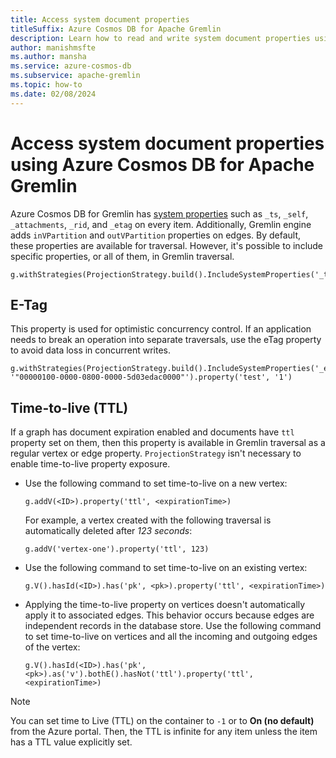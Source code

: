 ```yaml
---
title: Access system document properties
titleSuffix: Azure Cosmos DB for Apache Gremlin
description: Learn how to read and write system document properties using Azure Cosmos DB for Apache Gremlin.
author: manishmsfte
ms.author: mansha
ms.service: azure-cosmos-db
ms.subservice: apache-gremlin
ms.topic: how-to
ms.date: 02/08/2024
---
```


# Access system document properties using Azure Cosmos DB for Apache Gremlin

Azure Cosmos DB for Gremlin has [system properties](/rest/api/cosmos-db/databases) such as `_ts`, `_self`, `_attachments`, `_rid`, and `_etag` on every item. Additionally, Gremlin engine adds `inVPartition` and `outVPartition` properties on edges. By default, these properties are available for traversal. However, it's possible to include specific properties, or all of them, in Gremlin traversal.

```gremlin
g.withStrategies(ProjectionStrategy.build().IncludeSystemProperties('_ts').create())
```

## E-Tag

This property is used for optimistic concurrency control. If an application needs to break an operation into separate traversals, use the eTag property to avoid data loss in concurrent writes.

```gremlin
g.withStrategies(ProjectionStrategy.build().IncludeSystemProperties('_etag').create()).V('1').has('_etag', '"00000100-0000-0800-0000-5d03edac0000"').property('test', '1')
```

## Time-to-live (TTL)

If a graph has document expiration enabled and documents have `ttl` property set on them, then this property is available in Gremlin traversal as a regular vertex or edge property. `ProjectionStrategy` isn't necessary to enable time-to-live property exposure.

- Use the following command to set time-to-live on a new vertex:

    ```gremlin
    g.addV(<ID>).property('ttl', <expirationTime>)
    ```

    For example, a vertex created with the following traversal is automatically deleted after *123 seconds*:

    ```gremlin
    g.addV('vertex-one').property('ttl', 123)
    ```

- Use the following command to set time-to-live on an existing vertex:

    ```gremlin
    g.V().hasId(<ID>).has('pk', <pk>).property('ttl', <expirationTime>)
    ```

- Applying the time-to-live property on vertices doesn't automatically apply it to associated edges. This behavior occurs because edges are independent records in the database store. Use the following command to set time-to-live on vertices and all the incoming and outgoing edges of the vertex:

    ```gremlin
    g.V().hasId(<ID>).has('pk', <pk>).as('v').bothE().hasNot('ttl').property('ttl', <expirationTime>)
    ```

> [!NOTE]
> You can set time to Live (TTL) on the container to `-1` or to **On (no default)** from the Azure portal. Then, the TTL is infinite for any item unless the item has a TTL value explicitly set.
